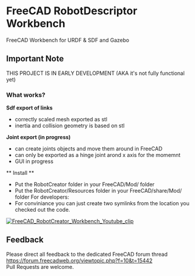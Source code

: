 # FreeCAD RobotDescriptor Workbench
FreeCAD Workbench for URDF &amp; SDF and Gazebo

## Important Note 
THIS PROJECT IS IN EARLY DEVELOPMENT (AKA it's not fully functional yet)

### What works?  
**Sdf export of links**  
* correctly scaled mesh exported as stl  
* inertia and collision geometry is based on stl  
  
**Joint export (in progress)**  
* can create joints objects and move them around in FreeCAD  
* can only be exported as a hinge joint arond x axis for the momemnt  
* GUI in progress

** Install **
* Put the RobotCreator folder in your FreeCAD/Mod/ folder
* Put the RobotCreator/Resources folder in your FreeCAD/share/Mod/ folder
For developers:
* For conviniance you can just create two symlinks from the location you checked out the code. 
  
[![FreeCAD_RobotCreator_Workbench_Youtube_clip](https://img.youtube.com/vi/a7DPU1K4rS8/0.jpg)](https://www.youtube.com/watch?v=a7DPU1K4rS8)

## Feedback
Please direct all feedback to the dedicated FreeCAD forum thread 
https://forum.freecadweb.org/viewtopic.php?f=10&t=15442  
Pull Requests are welcome. 

